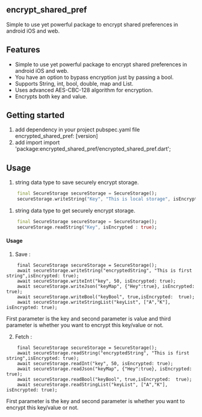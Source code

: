 ## encrypt_shared_pref
Simple to use yet powerful package to encrypt shared preferences in android iOS and web.

## Features

- Simple to use yet powerful package to encrypt shared preferences in android iOS and web.
- You have an option to bypass encryption just by passing a bool.
- Supports String, int, bool, double, map and List<String>.
- Uses advanced AES-CBC-128 algorithm for encryption.
- Encrypts both key and value.

## Getting started

1. add dependency in your project pubspec.yaml file encrypted_shared_pref: [version]
2. add import import 'package:encrypted_shared_pref/encrypted_shared_pref.dart';

## Usage
1. string data type to save securely encrypt storage.
```dart
    final SecureStorage secureStorage = SecureStorage();
    secureStorage.writeString("Key", "This is local storage", isEncrypted : true);
```
1. string data type to get securely encrypt storage.
```dart
    final SecureStorage secureStorage = SecureStorage();
    secureStorage.readString("Key", isEncrypted : true);
```

#### Usage
1. Save :
```
    final SecureStorage secureStorage = SecureStorage();
    await secureStorage.writeString("encryptedString", "This is first string",isEncrypted: true);
    await secureStorage.writeInt("key", 50, isEncrypted: true);
    await secureStorage.writeJson("keyMap", {"Hey":true}, isEncrypted: true);
    await secureStorage.writeBool("keyBool", true,isEncrypted:  true);
    await secureStorage.writeStringList("keyList", ["A","K"], isEncrypted: true);
```
First parameter is the key and second parameter is value and third parameter is whether you want to encrypt this key/value or not.

2. Fetch :
```
    final SecureStorage secureStorage = SecureStorage();
    await secureStorage.readString("encryptedString", "This is first string",isEncrypted: true);
    await secureStorage.readInt("key", 50, isEncrypted: true);
    await secureStorage.readJson("keyMap", {"Hey":true}, isEncrypted: true);
    await secureStorage.readBool("keyBool", true,isEncrypted:  true);
    await secureStorage.readStringList("keyList", ["A","K"], isEncrypted: true);
```
First parameter is the key and second parameter is whether you want to encrypt this key/value or not.
